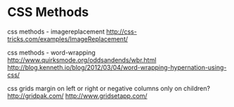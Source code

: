 # CSS Methods

css methods - imagereplacement
http://css-tricks.com/examples/ImageReplacement/

css methods - word-wrapping
http://www.quirksmode.org/oddsandends/wbr.html
http://blog.kenneth.io/blog/2012/03/04/word-wrapping-hypernation-using-css/

css grids
margin on left or right or negative
columns only on children?
http://gridpak.com/
http://www.gridsetapp.com/

